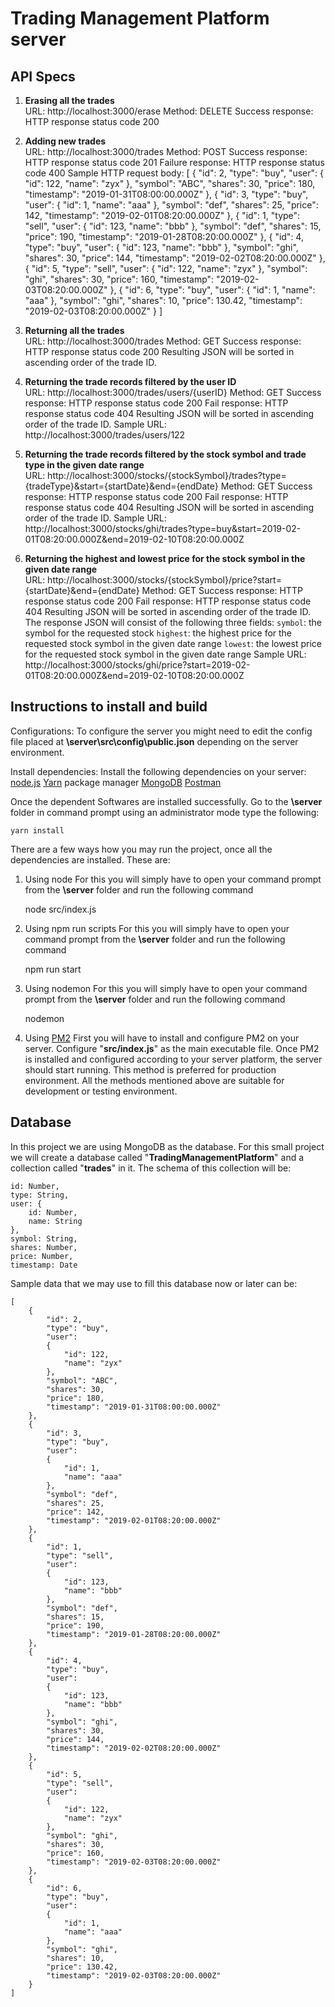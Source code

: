 # Trading Management Platform server



## API Specs

 1. **Erasing all the trades**   
    URL: http://localhost:3000/erase
    Method: DELETE
    Success response: HTTP response status code 200
    
    
 2. **Adding new trades**   
    URL: http://localhost:3000/trades
    Method: POST
    Success response: HTTP response status code 201
    Failure response: HTTP response status code 400
    Sample HTTP request body:
    [
        {
            "id": 2,
            "type": "buy",
            "user":
            {
                "id": 122,
                "name": "zyx"
            },
            "symbol": "ABC",
            "shares": 30,
            "price": 180,
            "timestamp": "2019-01-31T08:00:00.000Z"
        },
        {
            "id": 3,
            "type": "buy",
            "user":
            {
                "id": 1,
                "name": "aaa"
            },
            "symbol": "def",
            "shares": 25,
            "price": 142,
            "timestamp": "2019-02-01T08:20:00.000Z"
        },
        {
            "id": 1,
            "type": "sell",
            "user":
            {
                "id": 123,
                "name": "bbb"
            },
            "symbol": "def",
            "shares": 15,
            "price": 190,
            "timestamp": "2019-01-28T08:20:00.000Z"
        },
        {
            "id": 4,
            "type": "buy",
            "user":
            {
                "id": 123,
                "name": "bbb"
            },
            "symbol": "ghi",
            "shares": 30,
            "price": 144,
            "timestamp": "2019-02-02T08:20:00.000Z"
        },
        {
            "id": 5,
            "type": "sell",
            "user":
            {
                "id": 122,
                "name": "zyx"
            },
            "symbol": "ghi",
            "shares": 30,
            "price": 160,
            "timestamp": "2019-02-03T08:20:00.000Z"
        },
        {
            "id": 6,
            "type": "buy",
            "user":
            {
                "id": 1,
                "name": "aaa"
            },
            "symbol": "ghi",
            "shares": 10,
            "price": 130.42,
            "timestamp": "2019-02-03T08:20:00.000Z"
        }
    ]
    
 3. **Returning all the trades**  
    URL: http://localhost:3000/trades
    Method: GET
    Success response: HTTP response status code 200
    Resulting JSON will be sorted in ascending order of the trade ID.
    
 4. **Returning the trade records filtered by the user ID**  
    URL: http://localhost:3000/trades/users/{userID}
    Method: GET
    Success response: HTTP response status code 200
    Fail response: HTTP response status code 404
    Resulting JSON will be sorted in ascending order of the trade ID.
    Sample URL: http://localhost:3000/trades/users/122
    
 5. **Returning the trade records filtered by the stock symbol and trade
    type in the given date range**  
    URL: http://localhost:3000/stocks/{stockSymbol}/trades?type={tradeType}&start={startDate}&end={endDate}
    Method: GET
    Success response: HTTP response status code 200
    Fail response: HTTP response status code 404
    Resulting JSON will be sorted in ascending order of the trade ID.
    Sample URL: http://localhost:3000/stocks/ghi/trades?type=buy&start=2019-02-01T08:20:00.000Z&end=2019-02-10T08:20:00.000Z
    
 6. **Returning the highest and lowest price for the stock symbol in the
    given date range**  
    URL: http://localhost:3000/stocks/{stockSymbol}/price?start={startDate}&end={endDate}
    Method: GET
    Success response: HTTP response status code 200
    Fail response: HTTP response status code 404
    Resulting JSON will be sorted in ascending order of the trade ID.
    The response JSON will consist of the following three fields: 
	`symbol`: the symbol for the requested stock 
	`highest`: the highest price for the requested stock symbol in the given date range 
	`lowest`: the lowest price for the requested stock symbol in the given date range
    Sample URL: http://localhost:3000/stocks/ghi/price?start=2019-02-01T08:20:00.000Z&end=2019-02-10T08:20:00.000Z
    

## Instructions to install and build

Configurations:
To configure the server you might need to edit the config file placed at **\server\src\config\public.json** depending on the server environment. 

Install dependencies:
Install the following dependencies on your server:
 [node.js](https://nodejs.org/en/) 
 [Yarn](https://yarnpkg.com/en/) package manager
 [MongoDB](https://www.mongodb.com/)
 [Postman](https://www.getpostman.com/)
 
 Once the dependent Softwares are installed successfully. Go to the **\server** folder in command prompt using an administrator mode type the following:

    yarn install
There are a few ways how you may run the project, once all the dependencies are installed. These are:

 1. Using node
 For this you will simply have to open your command prompt from the 
 **\server** folder and run the following command
 

    node src/index.js

 3. Using npm run scripts
 For this you will simply have to open your command prompt from the 
 **\server** folder and run the following command

    npm run start

 3. Using nodemon
 For this you will simply have to open your command prompt from the 
 **\server** folder and run the following command
 

    nodemon

 4. Using [PM2](http://pm2.keymetrics.io/) 
 First you will have to install and configure PM2 on your server. Configure "**src/index.js**" as the main executable file. Once PM2 is installed and configured according to your server platform, the server should start running.
 This method is preferred for production environment. All the methods mentioned above are suitable for development or testing environment. 

 
## Database

In this project we are using MongoDB as the database. 
For this small project we will create a database called "**TradingManagementPlatform**" and a collection called "**trades**" in it. 
The schema of this collection will be: 

    id: Number,
    type: String,
    user: {
		id: Number,
		name: String
	},
	symbol: String,
    shares: Number,
    price: Number,
    timestamp: Date

Sample data that we may use to fill this database now or later can be: 

    [
        {
            "id": 2,
            "type": "buy",
            "user":
            {
                "id": 122,
                "name": "zyx"
            },
            "symbol": "ABC",
            "shares": 30,
            "price": 180,
            "timestamp": "2019-01-31T08:00:00.000Z"
        },
        {
            "id": 3,
            "type": "buy",
            "user":
            {
                "id": 1,
                "name": "aaa"
            },
            "symbol": "def",
            "shares": 25,
            "price": 142,
            "timestamp": "2019-02-01T08:20:00.000Z"
        },
        {
            "id": 1,
            "type": "sell",
            "user":
            {
                "id": 123,
                "name": "bbb"
            },
            "symbol": "def",
            "shares": 15,
            "price": 190,
            "timestamp": "2019-01-28T08:20:00.000Z"
        },
        {
            "id": 4,
            "type": "buy",
            "user":
            {
                "id": 123,
                "name": "bbb"
            },
            "symbol": "ghi",
            "shares": 30,
            "price": 144,
            "timestamp": "2019-02-02T08:20:00.000Z"
        },
        {
            "id": 5,
            "type": "sell",
            "user":
            {
                "id": 122,
                "name": "zyx"
            },
            "symbol": "ghi",
            "shares": 30,
            "price": 160,
            "timestamp": "2019-02-03T08:20:00.000Z"
        },
        {
            "id": 6,
            "type": "buy",
            "user":
            {
                "id": 1,
                "name": "aaa"
            },
            "symbol": "ghi",
            "shares": 10,
            "price": 130.42,
            "timestamp": "2019-02-03T08:20:00.000Z"
        }
    ]
